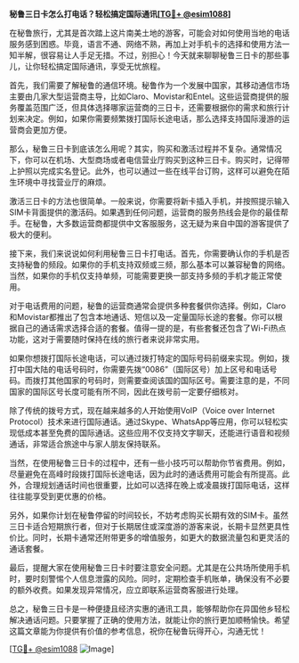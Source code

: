 **秘鲁三日卡怎么打电话？轻松搞定国际通讯[[TG💪+ @esim1088](https://t.me/s/esim1088)]**

在秘鲁旅行，尤其是首次踏上这片南美土地的游客，可能会对如何使用当地的电话服务感到困惑。毕竟，语言不通、网络不熟，再加上对手机卡的选择和使用方法一知半解，很容易让人手足无措。不过，别担心！今天就来聊聊秘鲁三日卡的那些事儿，让你轻松搞定国际通讯，享受无忧旅程。

首先，我们需要了解秘鲁的通信环境。秘鲁作为一个发展中国家，其移动通信市场主要由几家大型运营商主导，比如Claro、Movistar和Entel。这些运营商提供的服务覆盖范围广泛，但具体选择哪家运营商的三日卡，还需要根据你的需求和旅行计划来决定。例如，如果你需要频繁拨打国际长途电话，那么选择支持国际漫游的运营商会更加方便。

那么，秘鲁三日卡到底该怎么用呢？其实，购买和激活过程并不复杂。通常情况下，你可以在机场、大型商场或者电信营业厅购买到这种三日卡。购买时，记得带上护照以完成实名登记。此外，也可以通过一些在线平台订购，这样可以避免在陌生环境中寻找营业厅的麻烦。

激活三日卡的方法也很简单。一般来说，你需要将新卡插入手机，并按照提示输入SIM卡背面提供的激活码。如果遇到任何问题，运营商的服务热线会是你的最佳帮手。在秘鲁，大多数运营商都提供中文客服服务，这无疑为来自中国的游客提供了极大的便利。

接下来，我们来说说如何利用秘鲁三日卡打电话。首先，你需要确认你的手机是否支持秘鲁的频段。如果你的手机支持双频或三频，那么基本可以兼容秘鲁的网络。当然，如果你的手机仅支持单频，可能需要更换一部支持多频的手机才能正常使用。

对于电话费用的问题，秘鲁的运营商通常会提供多种套餐供你选择。例如，Claro和Movistar都推出了包含本地通话、短信以及一定量国际长途的套餐。你可以根据自己的通话需求选择合适的套餐。值得一提的是，有些套餐还包含了Wi-Fi热点功能，这对于需要随时保持在线的旅行者来说非常实用。

如果你想拨打国际长途电话，可以通过拨打特定的国际号码前缀来实现。例如，拨打中国大陆的电话号码时，你需要先拨“0086”（国际区号）加上区号和电话号码。而拨打其他国家的号码时，则需要查阅该国的国际区号。需要注意的是，不同国家的国际区号长度可能有所不同，因此在拨号前一定要仔细核对。

除了传统的拨号方式，现在越来越多的人开始使用VoIP（Voice over Internet Protocol）技术来进行国际通话。通过Skype、WhatsApp等应用，你可以轻松实现低成本甚至免费的国际通话。这些应用不仅支持文字聊天，还能进行语音和视频通话，非常适合旅途中与家人朋友保持联系。

当然，在使用秘鲁三日卡的过程中，还有一些小技巧可以帮助你节省费用。例如，尽量避免在高峰时段拨打国际长途电话，因为此时的通话费用可能会有所提高。此外，合理规划通话时间也很重要，比如可以选择在晚上或凌晨拨打国际电话，这样往往能享受到更优惠的价格。

另外，如果你计划在秘鲁停留的时间较长，不妨考虑购买长期有效的SIM卡。虽然三日卡适合短期旅行者，但对于长期居住或深度游的游客来说，长期卡显然更具性价比。同时，长期卡通常还附带更多的增值服务，如更大的数据流量包和更灵活的通话套餐。

最后，提醒大家在使用秘鲁三日卡时要注意安全问题。尤其是在公共场所使用手机时，要时刻警惕个人信息泄露的风险。同时，定期检查手机账单，确保没有不必要的额外收费。如果发现异常情况，应立即联系运营商客服进行处理。

总之，秘鲁三日卡是一种便捷且经济实惠的通讯工具，能够帮助你在异国他乡轻松解决通话问题。只要掌握了正确的使用方法，就能让你的旅行更加顺畅愉快。希望这篇文章能为你提供有价值的参考信息，祝你在秘鲁玩得开心，沟通无忧！

[[TG💪+ @esim1088](https://t.me/s/esim1088) ![Image](https://i.postimg.cc/4NQfJmqS/Snipaste-2025-05-13-00-14-12.png)]